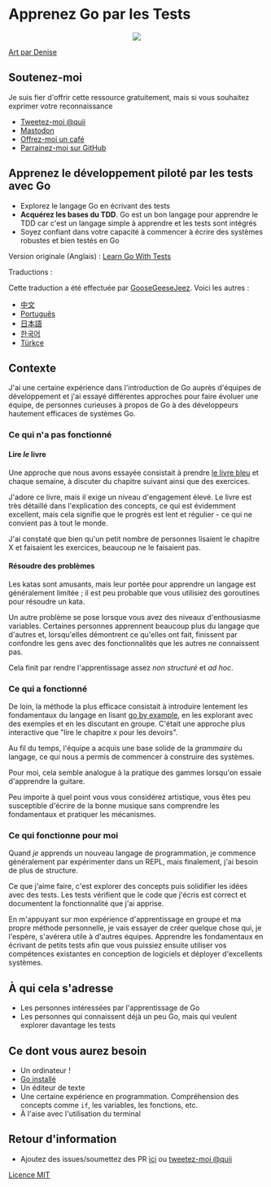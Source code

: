 # Apprenez Go par les Tests

<div style="text-align: center">
  <img src="red-green-blue-gophers-smaller.png" />
</div>

[Art par Denise](https://twitter.com/deniseyu21)

## Soutenez-moi

Je suis fier d'offrir cette ressource gratuitement, mais si vous souhaitez exprimer votre reconnaissance

- [Tweetez-moi @quii](https://twitter.com/quii)
- <a rel="me" href="https://mastodon.cloud/@quii">Mastodon</a>
- [Offrez-moi un café](https://www.buymeacoffee.com/quii)
- [Parrainez-moi sur GitHub](https://github.com/sponsors/quii)

## Apprenez le développement piloté par les tests avec Go

* Explorez le langage Go en écrivant des tests
* **Acquérez les bases du TDD**. Go est un bon langage pour apprendre le TDD car c'est un langage simple à apprendre et les tests sont intégrés
* Soyez confiant dans votre capacité à commencer à écrire des systèmes robustes et bien testés en Go

Version originale (Anglais) : [Learn Go With Tests](https://github.com/quii/learn-go-with-tests)

Traductions :

Cette traduction a été effectuée par [GooseGeeseJeez](https://github.com/GooseGeeseJeez). Voici les autres :

- [中文](https://studygolang.gitbook.io/learn-go-with-tests)
- [Português](https://larien.gitbook.io/aprenda-go-com-testes/)
- [日本語](https://andmorefine.gitbook.io/learn-go-with-tests/)
- [한국어](https://miryang.gitbook.io/learn-go-with-tests/)
- [Türkçe](https://halilkocaoz.gitbook.io/go-programlama-dilini-ogren/)

## Contexte

J'ai une certaine expérience dans l'introduction de Go auprès d'équipes de développement et j'ai essayé différentes approches pour faire évoluer une équipe, de personnes curieuses à propos de Go à des développeurs hautement efficaces de systèmes Go.

### Ce qui n'a pas fonctionné

#### Lire _le_ livre

Une approche que nous avons essayée consistait à prendre [le livre bleu](https://www.amazon.co.uk/Programming-Language-Addison-Wesley-Professional-Computing/dp/0134190440) et chaque semaine, à discuter du chapitre suivant ainsi que des exercices.

J'adore ce livre, mais il exige un niveau d'engagement élevé. Le livre est très détaillé dans l'explication des concepts, ce qui est évidemment excellent, mais cela signifie que le progrès est lent et régulier - ce qui ne convient pas à tout le monde.

J'ai constaté que bien qu'un petit nombre de personnes lisaient le chapitre X et faisaient les exercices, beaucoup ne le faisaient pas.

#### Résoudre des problèmes

Les katas sont amusants, mais leur portée pour apprendre un langage est généralement limitée ; il est peu probable que vous utilisiez des goroutines pour résoudre un kata.

Un autre problème se pose lorsque vous avez des niveaux d'enthousiasme variables. Certaines personnes apprennent beaucoup plus du langage que d'autres et, lorsqu'elles démontrent ce qu'elles ont fait, finissent par confondre les gens avec des fonctionnalités que les autres ne connaissent pas.

Cela finit par rendre l'apprentissage assez _non structuré_ et _ad hoc_.

### Ce qui a fonctionné

De loin, la méthode la plus efficace consistait à introduire lentement les fondamentaux du langage en lisant [go by example](https://gobyexample.com/), en les explorant avec des exemples et en les discutant en groupe. C'était une approche plus interactive que "lire le chapitre x pour les devoirs".

Au fil du temps, l'équipe a acquis une base solide de la _grammaire_ du langage, ce qui nous a permis de commencer à construire des systèmes.

Pour moi, cela semble analogue à la pratique des gammes lorsqu'on essaie d'apprendre la guitare.

Peu importe à quel point vous vous considérez artistique, vous êtes peu susceptible d'écrire de la bonne musique sans comprendre les fondamentaux et pratiquer les mécanismes.

### Ce qui fonctionne pour moi

Quand _je_ apprends un nouveau langage de programmation, je commence généralement par expérimenter dans un REPL, mais finalement, j'ai besoin de plus de structure.

Ce que j'aime faire, c'est explorer des concepts puis solidifier les idées avec des tests. Les tests vérifient que le code que j'écris est correct et documentent la fonctionnalité que j'ai apprise.

En m'appuyant sur mon expérience d'apprentissage en groupe et ma propre méthode personnelle, je vais essayer de créer quelque chose qui, je l'espère, s'avérera utile à d'autres équipes. Apprendre les fondamentaux en écrivant de petits tests afin que vous puissiez ensuite utiliser vos compétences existantes en conception de logiciels et déployer d'excellents systèmes.

## À qui cela s'adresse

* Les personnes intéressées par l'apprentissage de Go
* Les personnes qui connaissent déjà un peu Go, mais qui veulent explorer davantage les tests

## Ce dont vous aurez besoin

* Un ordinateur !
* [Go installé](https://golang.org/)
* Un éditeur de texte
* Une certaine expérience en programmation. Compréhension des concepts comme `if`, les variables, les fonctions, etc.
* À l'aise avec l'utilisation du terminal

## Retour d'information

* Ajoutez des issues/soumettez des PR [ici](https://github.com/quii/learn-go-with-tests) ou [tweetez-moi @quii](https://twitter.com/quii)

[Licence MIT](https://github.com/quii/learn-go-with-tests/blob/main/LICENSE.md)